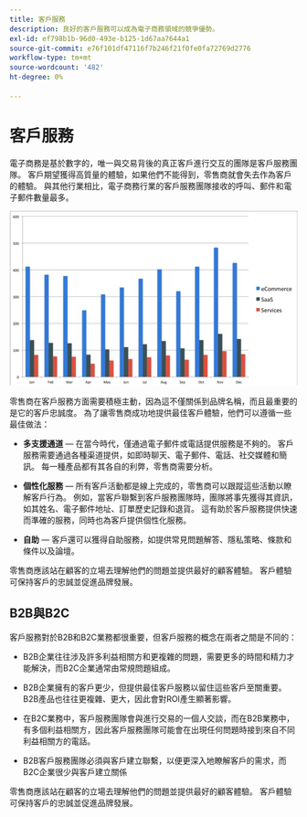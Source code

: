 ```yaml
---
title: 客戶服務
description: 良好的客戶服務可以成為電子商務領域的競爭優勢。
exl-id: ef798b1b-96d0-493e-b125-1d67aa7644a1
source-git-commit: e76f101df47116f7b246f21f0fe0fa72769d2776
workflow-type: tm+mt
source-wordcount: '482'
ht-degree: 0%

---
```


# 客戶服務

電子商務是基於數字的，唯一與交易背後的真正客戶進行交互的團隊是客戶服務團隊。 客戶期望獲得高質量的體驗，如果他們不能得到，零售商就會失去作為客戶的體驗。 與其他行業相比，電子商務行業的客戶服務團隊接收的呼叫、郵件和電子郵件數量最多。

![客戶服務條形圖](../../assets/playbooks/customer-service-chart.png)

零售商在客戶服務方面需要積極主動，因為這不僅關係到品牌名稱，而且最重要的是它的客戶忠誠度。 為了讓零售商成功地提供最佳客戶體驗，他們可以遵循一些最佳做法：

- **多支援通道** — 在當今時代，僅通過電子郵件或電話提供服務是不夠的。 客戶服務需要通過各種渠道提供，如即時聊天、電子郵件、電話、社交媒體和簡訊。 每一種產品都有其各自的利弊，零售商需要分析。

- **個性化服務** — 所有客戶活動都是線上完成的，零售商可以跟蹤這些活動以瞭解客戶行為。 例如，當客戶聯繫到客戶服務團隊時，團隊將事先獲得其資訊，如其姓名、電子郵件地址、訂單歷史記錄和退貨。 這有助於客戶服務提供快速而準確的服務，同時也為客戶提供個性化服務。

- **自助** — 客戶還可以獲得自助服務，如提供常見問題解答、隱私策略、條款和條件以及論壇。

零售商應該站在顧客的立場去理解他們的問題並提供最好的顧客體驗。 客戶體驗可保持客戶的忠誠並促進品牌發展。

## B2B與B2C

客戶服務對於B2B和B2C業務都很重要，但客戶服務的概念在兩者之間是不同的：

- B2B企業往往涉及許多利益相關方和更複雜的問題，需要更多的時間和精力才能解決，而B2C企業通常由常規問題組成。

- B2B企業擁有的客戶更少，但提供最佳客戶服務以留住這些客戶至關重要。 B2B產品也往往更複雜、更大，因此會對ROI產生顯著影響。

- 在B2C業務中，客戶服務團隊會與進行交易的一個人交談，而在B2B業務中，有多個利益相關方，因此客戶服務團隊可能會在出現任何問題時接到來自不同利益相關方的電話。

- B2B客戶服務團隊必須與客戶建立聯繫，以便更深入地瞭解客戶的需求，而B2C企業很少與客戶建立關係

零售商應該站在顧客的立場去理解他們的問題並提供最好的顧客體驗。 客戶體驗可保持客戶的忠誠並促進品牌發展。

